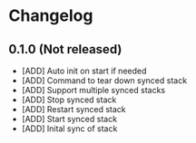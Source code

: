 # Changelog

## 0.1.0 (Not released)

* [ADD] Auto init on start if needed
* [ADD] Command to tear down synced stack
* [ADD] Support multiple synced stacks
* [ADD] Stop synced stack
* [ADD] Restart synced stack
* [ADD] Start synced stack
* [ADD] Inital sync of stack
